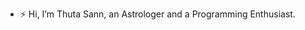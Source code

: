 - ⚡ Hi, I’m Thuta Sann, an Astrologer and a Programming Enthusiast.

<!---
Thuta Sann is a ✨ special ✨ repository because its `README.md` (this file) appears on your GitHub profile.
You can click the Preview link to take a look at your changes.
--->

